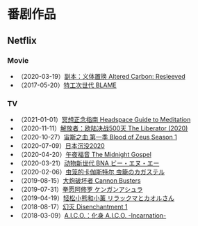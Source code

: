 # 番剧作品

## Netflix
### Movie
- （2020-03-19）[副本：义体置换 Altered Carbon: Resleeved][url-anima-1]
- （2017-05-20）[特工次世代 BLAME][url-anima-8]

### TV
- （2021-01-01）[冥想正念指南 Headspace Guide to Meditation][url-anima-4]
- （2020-11-11）[解放者：欧陆决战500天 The Liberator (2020)][url-anima-14]
- （2020-10-27）[宙斯之血 第一季 Blood of Zeus Season 1][url-anima-10]
- （2020-07-09）[日本沉没2020][url-anima-7]
- （2020-04-20）[午夜福音 The Midnight Gospel][url-anima-9]
- （2020-03-21）[动物新世代 BNA ビー・エヌ・エー ][url-anima-12]
- （2020-02-06）[虫笼的卡伽斯特尔 虫籠のカガステル][url-anima-2]
- （2019-08-15）[大炮破坏者 Cannon Busters][url-anima-3]
- （2019-07-31）[拳愿阿修罗 ケンガンアシュラ][url-anima-5]
- （2019-04-19）[轻松小熊和小薰 リラックマとカオルさん][url-anima-11]
- （2018-08-17）[幻灭 Disenchantment 1][url-anima-6]
- （2018-03-09）[A.I.C.O.：化身 A.I.C.O. -Incarnation-][url-anima-13]



[url-anima-1]:https://movie.douban.com/subject/30373716/
[url-anima-2]:https://movie.douban.com/subject/30373718/
[url-anima-3]:https://movie.douban.com/subject/30162564/
[url-anima-4]:https://movie.douban.com/subject/35284424/
[url-anima-5]:https://movie.douban.com/subject/27145024/
[url-anima-6]:https://movie.douban.com/subject/27008112/
[url-anima-7]:https://movie.douban.com/subject/34852126/
[url-anima-8]:https://movie.douban.com/subject/26670584/
[url-anima-9]:https://movie.douban.com/subject/34996025/
[url-anima-10]:https://movie.douban.com/subject/30488212/
[url-anima-11]:https://movie.douban.com/subject/27176022/
[url-anima-12]:https://movie.douban.com/subject/34458962/
[url-anima-13]:https://movie.douban.com/subject/27103791/
[url-anima-14]:https://movie.douban.com/subject/30380200/
